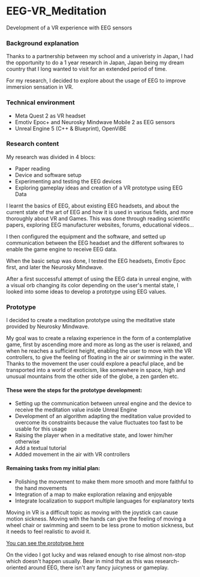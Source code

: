 # EEG-VR_Meditation
Development of a VR experience with EEG sensors

### Background explanation
Thanks to a partnership between my school and a univeristy in Japan, I had the opportunity to do a 1 year research in Japan, Japan being my dream country that I long wanted to visit for an extended period of time.

For my research, I decided to explore about the usage of EEG to improve immersion sensation in VR.

### Technical environment
- Meta Quest 2 as VR headset
- Emotiv Epoc+ and Neurosky Mindwave Mobile 2 as EEG sensors
- Unreal Engine 5 (C++ & Blueprint), OpenViBE

### Research content
My research was divided in 4 blocs:
- Paper reading
- Device and software setup
- Experimenting and testing the EEG devices
- Exploring gameplay ideas and creation of a VR prototype using EEG Data


I learnt the basics of EEG, about existing EEG headsets, and about the current state of the art of EEG and how it is used in various fields, and more thoroughly about VR and Games.
This was done through reading scientific papers, exploring EEG manufacturer websites, forums, educational videos...

I then configured the equipment and the software, and setted up communication between the EEG headset and the different softwares to enable the game engine to receive EEG data.

When the basic setup was done, I tested the EEG headsets, Emotiv Epoc first, and later the Neurosky Mindwave.

After a first successful attempt of using the EEG data in unreal engine, with a visual orb changing its color depending on the user's mental state, I looked into some ideas to develop a prototype using EEG values.

### Prototype
I decided to create a meditation prototype using the meditative state provided by Neurosky Mindwave.

My goal was to create a relaxing experience in the form of a contemplative game, first by ascending more and more as long as the user is relaxed, and when he reaches a sufficient height, enabling the user to move with the VR controllers, to give the feeling of floating in the air or swimming in the water. Thanks to the movement the user could explore a peacful place, and be transported into a world of exoticism, like somewhere in space, high and unusual mountains from the other side of the globe, a zen garden etc.

#### These were the steps for the prototype development:
- Setting up the communication between unreal engine and the device to receive the meditation value inside Unreal Engine
- Development of an algorithm adapting the meditation value provided to overcome its constraints because the value fluctuates too fast to be usable for this usage
- Raising the player when in a meditative state, and lower him/her otherwise
- Add a textual tutorial
- Added movement in the air with VR controllers
#### Remaining tasks from my initial plan:
- Polishing the movement to make them more smooth and more faithful to the hand movements
- Integration of a map to make exploration relaxing and enjoyable
- Integrate localization to support multiple languages for explanatory texts

Moving in VR is a difficult topic as moving with the joystick can cause motion sickness. Moving with the hands can give the feeling of moving a wheel chair or swimming and seem to be less prone to motion sickness, but it needs to feel realistic to avoid it.

[You can see the prototype here](https://youtu.be/DAHYYUaiII8)

On the video I got lucky and was relaxed enough to rise almost non-stop which doesn't happen usually.
Bear in mind that as this was research-oriented around EEG, there isn't any fancy juicyness or gameplay.
